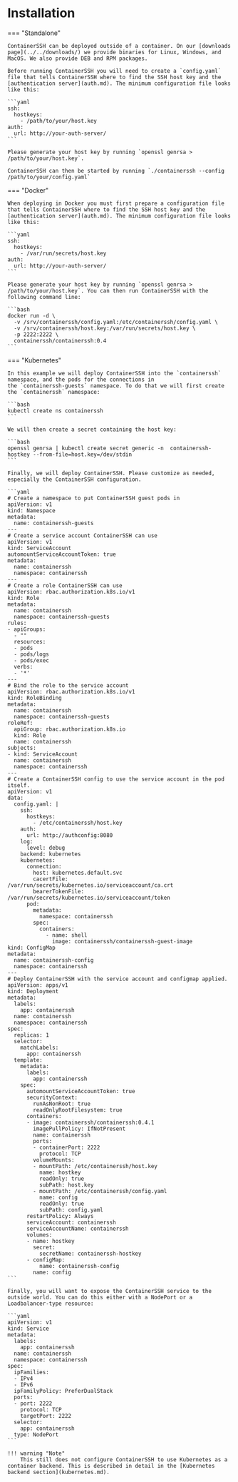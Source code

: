 
<h1>Installation</h1>

=== "Standalone"

    ContainerSSH can be deployed outside of a container. On our [downloads page](../../downloads/) we provide binaries for Linux, Windows, and MacOS. We also provide DEB and RPM packages.
    
    Before running ContainerSSH you will need to create a `config.yaml` file that tells ContainerSSH where to find the SSH host key and the [authentication server](auth.md). The minimum configuration file looks like this:
    
    ```yaml
    ssh:
      hostkeys:
        - /path/to/your/host.key
    auth:
      url: http://your-auth-server/
    ```

    Please generate your host key by running `openssl genrsa > /path/to/your/host.key`.
    
    ContainerSSH can then be started by running `./containerssh --config /path/to/your/config.yaml`

=== "Docker"

    When deploying in Docker you must first prepare a configuration file that tells ContainerSSH where to find the SSH host key and the [authentication server](auth.md). The minimum configuration file looks like this:
    
    ```yaml
    ssh:
      hostkeys:
        - /var/run/secrets/host.key
    auth:
      url: http://your-auth-server/
    ```
    
    Please generate your host key by running `openssl genrsa > /path/to/your/host.key`. You can then run ContainerSSH with the following command line:
    
    ```bash
    docker run -d \
      -v /srv/containerssh/config.yaml:/etc/containerssh/config.yaml \
      -v /srv/containerssh/host.key:/var/run/secrets/host.key \
      -p 2222:2222 \
      containerssh/containerssh:0.4
    ```

=== "Kubernetes"

    In this example we will deploy ContainerSSH into the `containerssh` namespace, and the pods for the connections in
    the `containerssh-guests` namespace. To do that we will first create the `containerssh` namespace:

    ```bash
    kubectl create ns containerssh
    ```
    
    We will then create a secret containing the host key:
    
    ```bash
    openssl genrsa | kubectl create secret generic -n  containerssh-hostkey --from-file=host.key=/dev/stdin
    ```

    Finally, we will deploy ContainerSSH. Please customize as needed, especially the ContainerSSH configuration.

    ```yaml
    # Create a namespace to put ContainerSSH guest pods in
    apiVersion: v1
    kind: Namespace
    metadata:
      name: containerssh-guests
    ---
    # Create a service account ContainerSSH can use
    apiVersion: v1
    kind: ServiceAccount
    automountServiceAccountToken: true
    metadata:
      name: containerssh
      namespace: containerssh
    ---
    # Create a role ContainerSSH can use
    apiVersion: rbac.authorization.k8s.io/v1
    kind: Role
    metadata:
      name: containerssh
      namespace: containerssh-guests
    rules:
    - apiGroups:
      - ""
      resources:
      - pods
      - pods/logs
      - pods/exec
      verbs:
      - '*'
    ---
    # Bind the role to the service account
    apiVersion: rbac.authorization.k8s.io/v1
    kind: RoleBinding
    metadata:
      name: containerssh
      namespace: containerssh-guests
    roleRef:
      apiGroup: rbac.authorization.k8s.io
      kind: Role
      name: containerssh
    subjects:
    - kind: ServiceAccount
      name: containerssh
      namespace: containerssh
    ---
    # Create a ContainerSSH config to use the service account in the pod itself.
    apiVersion: v1
    data:
      config.yaml: |
        ssh:
          hostkeys:
            - /etc/containerssh/host.key
        auth:
          url: http://authconfig:8080
        log:
          level: debug
        backend: kubernetes
        kubernetes:
          connection:
            host: kubernetes.default.svc
            cacertFile: /var/run/secrets/kubernetes.io/serviceaccount/ca.crt
            bearerTokenFile: /var/run/secrets/kubernetes.io/serviceaccount/token
          pod:
            metadata:
              namespace: containerssh
            spec:
              containers:
                - name: shell
                  image: containerssh/containerssh-guest-image
    kind: ConfigMap
    metadata:
      name: containerssh-config
      namespace: containerssh
    ---
    # Deploy ContainerSSH with the service account and configmap applied.
    apiVersion: apps/v1
    kind: Deployment
    metadata:
      labels:
        app: containerssh
      name: containerssh
      namespace: containerssh
    spec:
      replicas: 1
      selector:
        matchLabels:
          app: containerssh
      template:
        metadata:
          labels:
            app: containerssh
        spec:
          automountServiceAccountToken: true
          securityContext:
            runAsNonRoot: true
            readOnlyRootFilesystem: true
          containers:
          - image: containerssh/containerssh:0.4.1
            imagePullPolicy: IfNotPresent
            name: containerssh
            ports:
            - containerPort: 2222
              protocol: TCP
            volumeMounts:
            - mountPath: /etc/containerssh/host.key
              name: hostkey
              readOnly: true
              subPath: host.key
            - mountPath: /etc/containerssh/config.yaml
              name: config
              readOnly: true
              subPath: config.yaml
          restartPolicy: Always
          serviceAccount: containerssh
          serviceAccountName: containerssh
          volumes:
          - name: hostkey
            secret:
              secretName: containerssh-hostkey
          - configMap:
              name: containerssh-config
            name: config
    ```

    Finally, you will want to expose the ContainerSSH service to the outside world. You can do this either with a NodePort or a Loadbalancer-type resource:

    ```yaml
    apiVersion: v1
    kind: Service
    metadata:
      labels:
        app: containerssh
      name: containerssh
      namespace: containerssh
    spec:
      ipFamilies:
      - IPv4
      - IPv6
      ipFamilyPolicy: PreferDualStack
      ports:
      - port: 2222
        protocol: TCP
        targetPort: 2222
      selector:
        app: containerssh
      type: NodePort
    ```

    !!! warning "Note"
        This still does not configure ContainerSSH to use Kubernetes as a container backend. This is described in detail in the [Kubernetes backend section](kubernetes.md).